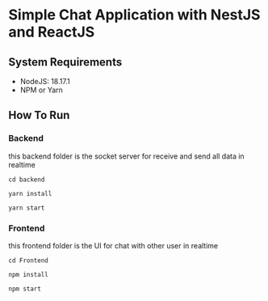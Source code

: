 # Simple Chat Application with NestJS and ReactJS

## System Requirements
- NodeJS: 18.17.1
- NPM or Yarn

## How To Run

### Backend
this backend folder is the socket server for receive and send all data in realtime 
```
cd backend
```

```
yarn install
```

```
yarn start
```

### Frontend
this frontend folder is the UI for chat with other user in realtime

```
cd Frontend
```

```
npm install
```

```
npm start
```